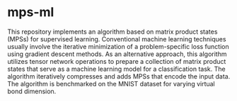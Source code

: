 # mps-ml
This repository implements an algorithm based on matrix product states (MPSs) for supervised learning. Conventional machine learning techniques usually involve the iterative minimization of a problem-specific loss function using gradient descent methods. As an alternative approach, this algorithm utilizes tensor network operations to prepare a collection of matrix product states that serve as a machine learning model for a classification task. The algorithm iteratively compresses and adds MPSs that encode the input data. The algorithm is benchmarked on the MNIST dataset for varying virtual bond dimension.
